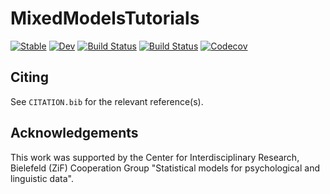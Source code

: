 # MixedModelsTutorials

[![Stable](https://img.shields.io/badge/docs-stable-blue.svg)](https://bates.github.io/Tutorials.jl/stable)
[![Dev](https://img.shields.io/badge/docs-dev-blue.svg)](https://bates.github.io/Tutorials.jl/dev)
[![Build Status](https://travis-ci.com/bates/Tutorials.jl.svg?branch=master)](https://travis-ci.com/bates/Tutorials.jl)
[![Build Status](https://ci.appveyor.com/api/projects/status/github/bates/Tutorials.jl?svg=true)](https://ci.appveyor.com/project/bates/Tutorials-jl)
[![Codecov](https://codecov.io/gh/bates/Tutorials.jl/branch/master/graph/badge.svg)](https://codecov.io/gh/bates/Tutorials.jl)

## Citing

See `CITATION.bib` for the relevant reference(s).

## Acknowledgements

This work was supported by the Center for Interdisciplinary Research, Bielefeld (ZiF) Cooperation Group "Statistical models for psychological and linguistic data".
